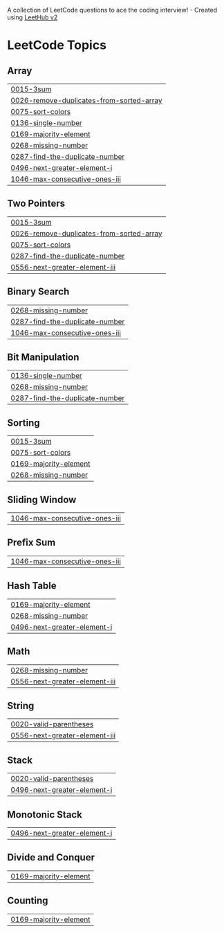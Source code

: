 A collection of LeetCode questions to ace the coding interview! - Created using [LeetHub v2](https://github.com/arunbhardwaj/LeetHub-2.0)
<!---LeetCode Topics Start-->
# LeetCode Topics
## Array
|  |
| ------- |
| [0015-3sum](https://github.com/kuldeepvashisth/leetcodeandgfg/tree/master/0015-3sum) |
| [0026-remove-duplicates-from-sorted-array](https://github.com/kuldeepvashisth/leetcodeandgfg/tree/master/0026-remove-duplicates-from-sorted-array) |
| [0075-sort-colors](https://github.com/kuldeepvashisth/leetcodeandgfg/tree/master/0075-sort-colors) |
| [0136-single-number](https://github.com/kuldeepvashisth/leetcodeandgfg/tree/master/0136-single-number) |
| [0169-majority-element](https://github.com/kuldeepvashisth/leetcodeandgfg/tree/master/0169-majority-element) |
| [0268-missing-number](https://github.com/kuldeepvashisth/leetcodeandgfg/tree/master/0268-missing-number) |
| [0287-find-the-duplicate-number](https://github.com/kuldeepvashisth/leetcodeandgfg/tree/master/0287-find-the-duplicate-number) |
| [0496-next-greater-element-i](https://github.com/kuldeepvashisth/leetcodeandgfg/tree/master/0496-next-greater-element-i) |
| [1046-max-consecutive-ones-iii](https://github.com/kuldeepvashisth/leetcodeandgfg/tree/master/1046-max-consecutive-ones-iii) |
## Two Pointers
|  |
| ------- |
| [0015-3sum](https://github.com/kuldeepvashisth/leetcodeandgfg/tree/master/0015-3sum) |
| [0026-remove-duplicates-from-sorted-array](https://github.com/kuldeepvashisth/leetcodeandgfg/tree/master/0026-remove-duplicates-from-sorted-array) |
| [0075-sort-colors](https://github.com/kuldeepvashisth/leetcodeandgfg/tree/master/0075-sort-colors) |
| [0287-find-the-duplicate-number](https://github.com/kuldeepvashisth/leetcodeandgfg/tree/master/0287-find-the-duplicate-number) |
| [0556-next-greater-element-iii](https://github.com/kuldeepvashisth/leetcodeandgfg/tree/master/0556-next-greater-element-iii) |
## Binary Search
|  |
| ------- |
| [0268-missing-number](https://github.com/kuldeepvashisth/leetcodeandgfg/tree/master/0268-missing-number) |
| [0287-find-the-duplicate-number](https://github.com/kuldeepvashisth/leetcodeandgfg/tree/master/0287-find-the-duplicate-number) |
| [1046-max-consecutive-ones-iii](https://github.com/kuldeepvashisth/leetcodeandgfg/tree/master/1046-max-consecutive-ones-iii) |
## Bit Manipulation
|  |
| ------- |
| [0136-single-number](https://github.com/kuldeepvashisth/leetcodeandgfg/tree/master/0136-single-number) |
| [0268-missing-number](https://github.com/kuldeepvashisth/leetcodeandgfg/tree/master/0268-missing-number) |
| [0287-find-the-duplicate-number](https://github.com/kuldeepvashisth/leetcodeandgfg/tree/master/0287-find-the-duplicate-number) |
## Sorting
|  |
| ------- |
| [0015-3sum](https://github.com/kuldeepvashisth/leetcodeandgfg/tree/master/0015-3sum) |
| [0075-sort-colors](https://github.com/kuldeepvashisth/leetcodeandgfg/tree/master/0075-sort-colors) |
| [0169-majority-element](https://github.com/kuldeepvashisth/leetcodeandgfg/tree/master/0169-majority-element) |
| [0268-missing-number](https://github.com/kuldeepvashisth/leetcodeandgfg/tree/master/0268-missing-number) |
## Sliding Window
|  |
| ------- |
| [1046-max-consecutive-ones-iii](https://github.com/kuldeepvashisth/leetcodeandgfg/tree/master/1046-max-consecutive-ones-iii) |
## Prefix Sum
|  |
| ------- |
| [1046-max-consecutive-ones-iii](https://github.com/kuldeepvashisth/leetcodeandgfg/tree/master/1046-max-consecutive-ones-iii) |
## Hash Table
|  |
| ------- |
| [0169-majority-element](https://github.com/kuldeepvashisth/leetcodeandgfg/tree/master/0169-majority-element) |
| [0268-missing-number](https://github.com/kuldeepvashisth/leetcodeandgfg/tree/master/0268-missing-number) |
| [0496-next-greater-element-i](https://github.com/kuldeepvashisth/leetcodeandgfg/tree/master/0496-next-greater-element-i) |
## Math
|  |
| ------- |
| [0268-missing-number](https://github.com/kuldeepvashisth/leetcodeandgfg/tree/master/0268-missing-number) |
| [0556-next-greater-element-iii](https://github.com/kuldeepvashisth/leetcodeandgfg/tree/master/0556-next-greater-element-iii) |
## String
|  |
| ------- |
| [0020-valid-parentheses](https://github.com/kuldeepvashisth/leetcodeandgfg/tree/master/0020-valid-parentheses) |
| [0556-next-greater-element-iii](https://github.com/kuldeepvashisth/leetcodeandgfg/tree/master/0556-next-greater-element-iii) |
## Stack
|  |
| ------- |
| [0020-valid-parentheses](https://github.com/kuldeepvashisth/leetcodeandgfg/tree/master/0020-valid-parentheses) |
| [0496-next-greater-element-i](https://github.com/kuldeepvashisth/leetcodeandgfg/tree/master/0496-next-greater-element-i) |
## Monotonic Stack
|  |
| ------- |
| [0496-next-greater-element-i](https://github.com/kuldeepvashisth/leetcodeandgfg/tree/master/0496-next-greater-element-i) |
## Divide and Conquer
|  |
| ------- |
| [0169-majority-element](https://github.com/kuldeepvashisth/leetcodeandgfg/tree/master/0169-majority-element) |
## Counting
|  |
| ------- |
| [0169-majority-element](https://github.com/kuldeepvashisth/leetcodeandgfg/tree/master/0169-majority-element) |
<!---LeetCode Topics End-->
